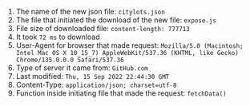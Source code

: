 1. The name of the new json file: `citylots.json`
2. The file that initiated the download of the new file: `expose.js`
3. File size of downloaded file: `content-length: 777713`
4. It took `72 ms` to download
5. User-Agent for browser that made request: `Mozilla/5.0 (Macintosh; Intel Mac OS X 10_15_7) AppleWebKit/537.36 (KHTML, like Gecko) Chrome/135.0.0.0 Safari/537.36`
6. Type of server it came from: `GitHub.com`
7. Last modified: `Thu, 15 Sep 2022 22:44:30 GMT`
8. Content-Type: `application/json; charset=utf-8`
9. Function inside initiating file that made the request: `fetchData()`
